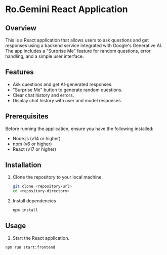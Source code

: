 # Ro.Gemini React Application

## Overview

This is a React application that allows users to ask questions and get responses using a backend service integrated with Google's Generative AI. The app includes a "Surprise Me" feature for random questions, error handling, and a simple user interface.

## Features

- Ask questions and get AI-generated responses.
- "Surprise Me" button to generate random questions.
- Clear chat history and errors.
- Display chat history with user and model responses.

## Prerequisites

Before running the application, ensure you have the following installed:

- Node.js (v14 or higher)
- npm (v6 or higher)
- React (v17 or higher)

## Installation
1. Clone the repository to your local machine.
   ```sh
   git clone <repository-url>
   cd <repository-directory>
2. Install dependencies
	``` sh
	npm install

## Usage
1. Start the React application.
```sh
npm run start:frontend

